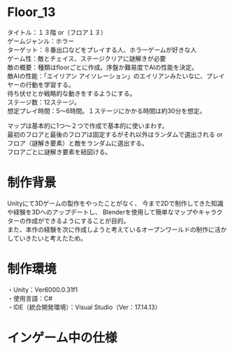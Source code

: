 # Floor_13
タイトル：１３階 or（フロア１３）  
ゲームジャンル：ホラー  
ターゲット：８番出口などをプレイする人、ホラーゲームが好きな人  
ゲーム性：敵とチェイス、ステージクリアに謎解きが必要  
敵の概要：種類はfloorごとに作成。序盤か難易度でAIの性能を決定。  
敵AIの性能：「エイリアン アイソレーション」のエイリアンみたいなに、プレイヤーの行動を学習する。  
待ち伏せとか戦略的な動きをするようにする。    
ステージ数：12ステージ。  
想定プレイ時間：5～6時間。１ステージにかかる時間は約30分を想定。  
  
マップは基本的に1つ～２つで作成で基本的に使いまわす。  
最初のフロアと最後のフロアは固定するがそれ以外はランダムで選出される or フロア（謎解き要素）と敵をランダムに選出する。  
フロアごとに謎解き要素を紐図ける。

# 制作背景
Unityにて3Dゲームの製作をやったことがなく、  今まで2Dで制作してきた知識や経験を3Dへのアップデートし、
Blenderを使用して簡単なマップやキャラクターの作成ができるようにすることが目的。  
また、本作の経験を次に作成しようと考えているオープンワールドの制作に活かしていきたいと考えたため。
  
# 制作環境  
・Unity：Ver6000.0.31f1  
・使用言語：C#  
・IDE（統合開発環境）：Visual Studio（Ver：17.14.13）  

# インゲーム中の仕様
